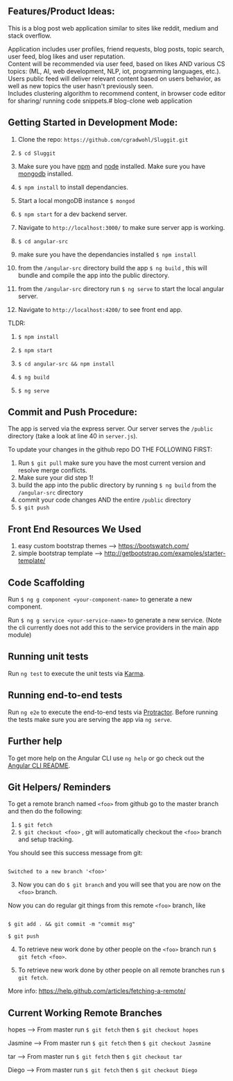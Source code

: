 ## Features/Product Ideas:

This is a blog post web application similar to sites like reddit, medium and stack overflow.

Application includes user profiles, friend requests, blog posts, topic search, user feed,
blog likes and user reputation.  
Content will be recommended via user feed, based on likes AND various CS topics: (ML, AI, web development, NLP, iot, programming languages, etc.).
Users public feed will deliver relevant content based on users behavior, as well as new topics the user hasn't previously seen. 	
Includes clustering algorithm to recommend content, in browser code editor for sharing/ running code snippets.# blog-clone web application


## Getting Started in Development Mode:
1. Clone the repo: `https://github.com/cgradwohl/Sluggit.git`

2. `$ cd Sluggit`

3. Make sure you have [npm](https://www.npmjs.com/) and [node](https://nodejs.org/en/) installed. Make sure you have [mongodb](https://www.mongodb.com/) installed.

4. `$ npm install` to install dependancies.

5. Start a local mongoDB instance `$ mongod`

6. `$ npm start` for a dev backend server.

7. Navigate to `http://localhost:3000/` to make sure server app is working.

8. `$ cd angular-src`

9. make sure you have the dependancies installed `$ npm install`

10. from the `/angular-src` directory build the app `$ ng build` , this will bundle and compile the app into the public directory.

11. from the `/angular-src` directory run `$ ng serve` to start the local angular server.

12.  Navigate to `http://localhost:4200/` to see front end app.


TLDR:

1. `$ npm install`

2. `$ npm start`

3. `$ cd angular-src && npm install`

4. `$ ng build`

5. `$ ng serve`



## Commit and Push Procedure:
The app is served via the express server. Our server serves the `/public` directory (take a look at line 40 in `server.js`).


To update your changes in the github repo DO THE FOLLOWING FIRST:

1. Run `$ git pull` make sure you have the most current version and resolve merge conflicts.
2. Make sure your did step 1!
3. build the app into the public directory by running `$ ng build` from the `/angular-src` directory
4. commit your code changes AND the entire `/public` directory
5. `$ git push`



## Front End Resources We Used
1. easy custom bootstrap themes --> https://bootswatch.com/
2. simple bootstrap template --> http://getbootstrap.com/examples/starter-template/



## Code Scaffolding

Run `$ ng g component <your-component-name>` to generate a new component.

Run `$ ng g service <your-service-name>` to generate a new service. (Note the cli currently does not add this to the service providers in the main app module)


## Running unit tests

Run `ng test` to execute the unit tests via [Karma](https://karma-runner.github.io).

## Running end-to-end tests

Run `ng e2e` to execute the end-to-end tests via [Protractor](http://www.protractortest.org/).
Before running the tests make sure you are serving the app via `ng serve`.

## Further help

To get more help on the Angular CLI use `ng help` or go check out the [Angular CLI README](https://github.com/angular/angular-cli/blob/master/README.md).


## Git Helpers/ Reminders
To get a remote branch named `<foo>` from github go to the master branch and then do the following:

1. `$ git fetch`
2. `$ git checkout <foo>` , git will automatically checkout the `<foo>` branch and setup tracking.


You should see this success message from git:

```Branch <foo> set up to track remote branch <foo> from origin.

Switched to a new branch '<foo>'
```


3. Now you can do `$ git branch` and you will see that you are now on the `<foo>` branch.

Now you can do regular git things from this remote `<foo>` branch, like

```

$ git add . && git commit -m "commit msg"

$ git push
```
4. To retrieve new work done by other people on the `<foo>` branch run `$ git fetch <foo>`.

5. To retrieve new work done by other people on all remote branches run `$ git fetch`.


More info:
https://help.github.com/articles/fetching-a-remote/


## Current Working Remote Branches
hopes --> From master run `$ git fetch` then `$ git checkout hopes`


Jasmine --> From master run `$ git fetch` then `$ git checkout Jasmine`


tar --> From master run `$ git fetch` then `$ git checkout tar`

Diego --> From master run `$ git fetch` then `$ git checkout Diego`

